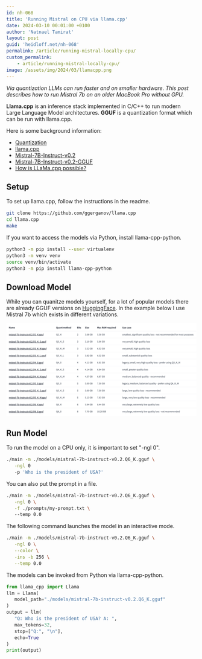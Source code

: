 ```yaml
---
id: nh-068
title: 'Running Mistral on CPU via llama.cpp'
date: 2024-03-10 00:01:00 +0100
author: 'Natnael Tamirat'
layout: post
guid: 'heidloff.net/nh-068'
permalink: /article/running-mistral-locally-cpu/
custom_permalink:
    - article/running-mistral-locally-cpu/
image: /assets/img/2024/03/llamacpp.png
---
```


*Via quantization LLMs can run faster and on smaller hardware. This post describes how to run Mistral 7b on an older MacBook Pro without GPU.*

**Llama.cpp** is an inference stack implemented in C/C++ to run modern Large Language Model architectures. **GGUF** is a quantization format which can be run with llama.cpp.

Here is some background information:

* [Quantization](https://huggingface.co/docs/optimum/concept_guides/quantization)
* [llama.cpp](https://github.com/ggerganov/llama.cpp) 
* [Mistral-7B-Instruct-v0.2](https://huggingface.co/mistralai/Mistral-7B-Instruct-v0.2)
* [Mistral-7B-Instruct-v0.2-GGUF](https://huggingface.co/TheBloke/Mistral-7B-Instruct-v0.2-GGUF)
* [How is LLaMa.cpp possible?](https://finbarr.ca/how-is-llama-cpp-possible/)

## Setup

To set up llama.cpp, follow the instructions in the readme.

```bash
git clone https://github.com/ggerganov/llama.cpp
cd llama.cpp
make
```

If you want to access the models via Python, install llama-cpp-python.

```bash
python3 -m pip install --user virtualenv
python3 -m venv venv
source venv/bin/activate
python3 -m pip install llama-cpp-python
```

## Download Model

While you can quanitze models yourself, for a lot of popular models there are already GGUF versions on [HuggingFace](https://huggingface.co/TheBloke). In the example below I use Mistral 7b which exists in different variations.

![image](/assets/img/2024/03/GGUF.png)

## Run Model

To run the model on a CPU only, it is important to set "-ngl 0".

```bash
./main -m ./models/mistral-7b-instruct-v0.2.Q6_K.gguf \
   -ngl 0 
   -p 'Who is the president of USA?'
```

You can also put the prompt in a file.

```bash
./main -m ./models/mistral-7b-instruct-v0.2.Q6_K.gguf \
   -ngl 0 \
   -f ./prompts/my-prompt.txt \ 
   --temp 0.0
```

The following command launches the model in an interactive mode.

```bash
./main -m ./models/mistral-7b-instruct-v0.2.Q6_K.gguf \
   -ngl 0 \
   --color \
   -ins -b 256 \
   --temp 0.0
```

The models can be invoked from Python via llama-cpp-python.
```python
from llama_cpp import Llama
llm = Llama(
   model_path="./models/mistral-7b-instruct-v0.2.Q6_K.gguf"
)
output = llm(
   "Q: Who is the president of USA? A: ",
   max_tokens=32,
   stop=["Q:", "\n"],
   echo=True
)
print(output)
```